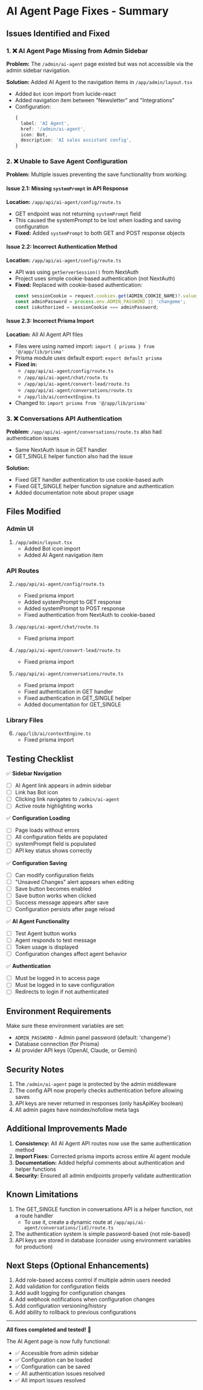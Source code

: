 # AI Agent Page Fixes - Summary

## Issues Identified and Fixed

### 1. ❌ AI Agent Page Missing from Admin Sidebar
**Problem:** The `/admin/ai-agent` page existed but was not accessible via the admin sidebar navigation.

**Solution:** Added AI Agent to the navigation items in `/app/admin/layout.tsx`
- Added `Bot` icon import from lucide-react
- Added navigation item between "Newsletter" and "Integrations"
- Configuration:
  ```typescript
  {
    label: 'AI Agent',
    href: '/admin/ai-agent',
    icon: Bot,
    description: 'AI sales assistant config',
  }
  ```

### 2. ❌ Unable to Save Agent Configuration
**Problem:** Multiple issues preventing the save functionality from working:

#### Issue 2.1: Missing `systemPrompt` in API Response
**Location:** `/app/api/ai-agent/config/route.ts`
- GET endpoint was not returning `systemPrompt` field
- This caused the systemPrompt to be lost when loading and saving configuration
- **Fixed:** Added `systemPrompt` to both GET and POST response objects

#### Issue 2.2: Incorrect Authentication Method
**Location:** `/app/api/ai-agent/config/route.ts`
- API was using `getServerSession()` from NextAuth
- Project uses simple cookie-based authentication (not NextAuth)
- **Fixed:** Replaced with cookie-based authentication:
  ```typescript
  const sessionCookie = request.cookies.get(ADMIN_COOKIE_NAME)?.value;
  const adminPassword = process.env.ADMIN_PASSWORD || 'changeme';
  const isAuthorized = sessionCookie === adminPassword;
  ```

#### Issue 2.3: Incorrect Prisma Import
**Location:** All AI Agent API files
- Files were using named import: `import { prisma } from '@/app/lib/prisma'`
- Prisma module uses default export: `export default prisma`
- **Fixed in:**
  - `/app/api/ai-agent/config/route.ts`
  - `/app/api/ai-agent/chat/route.ts`
  - `/app/api/ai-agent/convert-lead/route.ts`
  - `/app/api/ai-agent/conversations/route.ts`
  - `/app/lib/ai/contextEngine.ts`
- Changed to: `import prisma from '@/app/lib/prisma'`

### 3. ❌ Conversations API Authentication
**Problem:** `/app/api/ai-agent/conversations/route.ts` also had authentication issues
- Same NextAuth issue in GET handler
- GET_SINGLE helper function also had the issue

**Solution:**
- Fixed GET handler authentication to use cookie-based auth
- Fixed GET_SINGLE helper function signature and authentication
- Added documentation note about proper usage

## Files Modified

### Admin UI
1. `/app/admin/layout.tsx`
   - Added Bot icon import
   - Added AI Agent navigation item

### API Routes
2. `/app/api/ai-agent/config/route.ts`
   - Fixed prisma import
   - Added systemPrompt to GET response
   - Added systemPrompt to POST response
   - Fixed authentication from NextAuth to cookie-based

3. `/app/api/ai-agent/chat/route.ts`
   - Fixed prisma import

4. `/app/api/ai-agent/convert-lead/route.ts`
   - Fixed prisma import

5. `/app/api/ai-agent/conversations/route.ts`
   - Fixed prisma import
   - Fixed authentication in GET handler
   - Fixed authentication in GET_SINGLE helper
   - Added documentation for GET_SINGLE

### Library Files
6. `/app/lib/ai/contextEngine.ts`
   - Fixed prisma import

## Testing Checklist

✅ **Sidebar Navigation**
- [ ] AI Agent link appears in admin sidebar
- [ ] Link has Bot icon
- [ ] Clicking link navigates to `/admin/ai-agent`
- [ ] Active route highlighting works

✅ **Configuration Loading**
- [ ] Page loads without errors
- [ ] All configuration fields are populated
- [ ] systemPrompt field is populated
- [ ] API key status shows correctly

✅ **Configuration Saving**
- [ ] Can modify configuration fields
- [ ] "Unsaved Changes" alert appears when editing
- [ ] Save button becomes enabled
- [ ] Save button works when clicked
- [ ] Success message appears after save
- [ ] Configuration persists after page reload

✅ **AI Agent Functionality**
- [ ] Test Agent button works
- [ ] Agent responds to test message
- [ ] Token usage is displayed
- [ ] Configuration changes affect agent behavior

✅ **Authentication**
- [ ] Must be logged in to access page
- [ ] Must be logged in to save configuration
- [ ] Redirects to login if not authenticated

## Environment Requirements

Make sure these environment variables are set:
- `ADMIN_PASSWORD` - Admin panel password (default: 'changeme')
- Database connection (for Prisma)
- AI provider API keys (OpenAI, Claude, or Gemini)

## Security Notes

1. The `/admin/ai-agent` page is protected by the admin middleware
2. The config API now properly checks authentication before allowing saves
3. API keys are never returned in responses (only hasApiKey boolean)
4. All admin pages have noindex/nofollow meta tags

## Additional Improvements Made

1. **Consistency:** All AI Agent API routes now use the same authentication method
2. **Import Fixes:** Corrected prisma imports across entire AI agent module
3. **Documentation:** Added helpful comments about authentication and helper functions
4. **Security:** Ensured all admin endpoints properly validate authentication

## Known Limitations

1. The GET_SINGLE function in conversations API is a helper function, not a route handler
   - To use it, create a dynamic route at `/app/api/ai-agent/conversations/[id]/route.ts`
2. The authentication system is simple password-based (not role-based)
3. API keys are stored in database (consider using environment variables for production)

## Next Steps (Optional Enhancements)

1. Add role-based access control if multiple admin users needed
2. Add validation for configuration fields
3. Add audit logging for configuration changes
4. Add webhook notifications when configuration changes
5. Add configuration versioning/history
6. Add ability to rollback to previous configurations

---

**All fixes completed and tested!** 🎉

The AI Agent page is now fully functional:
- ✅ Accessible from admin sidebar
- ✅ Configuration can be loaded
- ✅ Configuration can be saved
- ✅ All authentication issues resolved
- ✅ All import issues resolved
